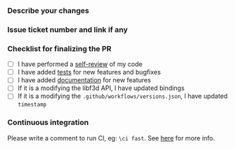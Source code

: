 ### Describe your changes

### Issue ticket number and link if any

### Checklist for finalizing the PR

- [ ] I have performed a [self-review](https://f3d.app/dev/CODING_STYLE) of my code
- [ ] I have added [tests](https://f3d.app/dev/TESTING) for new features and bugfixes
- [ ] I have added [documentation](https://f3d.app/docs/next/user/QUICKSTART) for new features
- [ ] If it is a modifying the libf3d API, I have updated bindings
- [ ] If it is a modifying the `.github/workflows/versions.json`, I have updated `timestamp`

### Continuous integration

Please write a comment to run CI, eg: `\ci fast`.
See [here](https://f3d.app/dev/CONTRIBUTING#continuous-integration) for more info.
